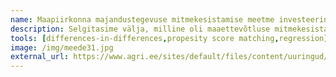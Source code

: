 ```yaml
---
name: Maapiirkonna majandustegevuse mitmekesistamise meetme investeeringute mõjususe analüüs
description: Selgitasime välja, milline oli maaettevõtluse mitmekesistamise meetme mõju selles osalenud ettevõtete majandusnäitajatele.
tools: [differences-in-differences,propesity score matching,regression]
image: /img/meede31.jpg
external_url: https://www.agri.ee/sites/default/files/content/uuringud/2016/uuring-2016-mitmekesistamine.pdf
---
```


